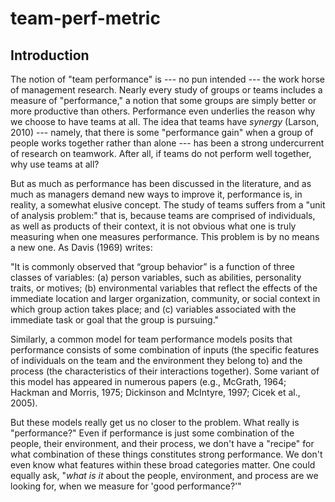 # team-perf-metric

## Introduction
The notion of "team performance" is --- no pun intended --- the work horse of management research. Nearly every study of groups or teams includes a measure of "performance," a notion that some groups are simply better or more productive than others. Performance even underlies the reason why we choose to have teams at all. The idea that teams have *synergy* (Larson, 2010) --- namely, that there is some "performance gain" when a group of people works together rather than alone --- has been a strong undercurrent of research on teamwork. After all, if teams do not perform well together, why use teams at all?

But as much as performance has been discussed in the literature, and as much as managers demand new ways to improve it, performance is, in reality, a somewhat elusive concept. The study of teams suffers from a "unit of analysis problem:" that is, because teams are comprised of individuals, as well as products of their context, it is not obvious what one is truly measuring when one measures performance. This problem is by no means a new one. As Davis (1969) writes:

"It is commonly observed that “group behavior” is a function of three classes of variables: (a) person variables, such as abilities, personality traits, or motives; (b) environmental variables that reflect the effects of the immediate location and larger organization, community, or social context in which group action takes place; and (c) variables associated with the immediate task or goal that the group is pursuing."

Similarly, a common model for team performance models posits that performance consists of some combination of inputs (the specific features of individuals on the team and the environment they belong to) and the process (the characteristics of their interactions together). Some variant of this model has appeared in numerous papers (e.g., McGrath, 1964; Hackman and Morris, 1975; Dickinson and McIntyre, 1997; Cicek et al., 2005).

But these models really get us no closer to the problem. What really is "performance?" Even if performance is just some combination of the people, their environment, and their process, we don't have a "recipe" for what combination of these things constitutes strong performance. We don't even know what features within these broad categories matter. One could equally ask, "*what is it* about the people, environment, and process are we looking for, when we measure for 'good performance?'"

